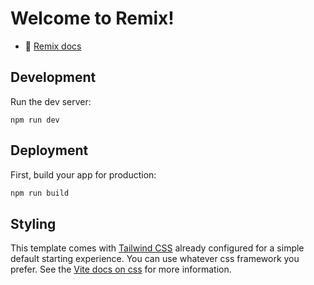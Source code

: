 # Welcome to Remix!

- 📖 [Remix docs](https://remix.run/docs)

## Development

Run the dev server:

```shellscript
npm run dev
```

## Deployment


First, build your app for production:

```sh
npm run build
```

## Styling

This template comes with [Tailwind CSS](https://tailwindcss.com/) already configured for a simple default starting experience. You can use whatever css framework you prefer. See the [Vite docs on css](https://vitejs.dev/guide/features.html#css) for more information.
